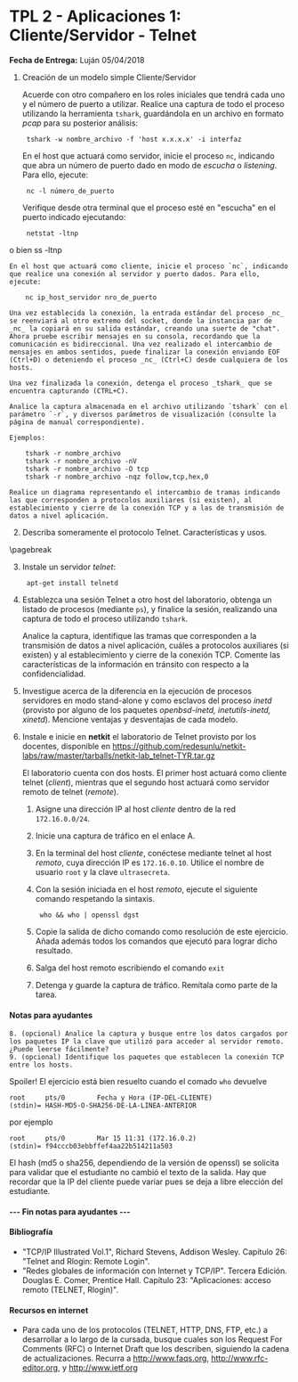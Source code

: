 TPL 2 - Aplicaciones 1: Cliente/Servidor - Telnet
=================================================

**Fecha de Entrega:** Luján 05/04/2018


1. Creación de un modelo simple Cliente/Servidor

    Acuerde con otro compañero en los roles iniciales que tendrá cada uno y el número de puerto a utilizar. Realice una captura de todo el proceso utilizando la herramienta `tshark`, guardándola en un archivo en formato _pcap_ para su posterior análisis:

        tshark -­w nombre_archivo -­f 'host x.x.x.x' -­i interfaz

    En el host que actuará como servidor, inicie el proceso `nc`, indicando que abra un número de puerto dado en modo de _escucha_ o _listening_. Para ello, ejecute:

        nc -­l número_de_puerto

    Verifique desde otra terminal que el proceso esté en "escucha" en el puerto indicado ejecutando:

        netstat -­ltnp
o bien
        ss -­ltnp

    En el host que actuará como cliente, inicie el proceso `nc`, indicando que realice una conexión al servidor y puerto dados. Para ello, ejecute:

        nc ip_host_servidor nro_de_puerto

    Una vez establecida la conexión, la entrada estándar del proceso _nc_ se reenviará al otro extremo del socket, donde la instancia par de _nc_ la copiará en su salida estándar, creando una suerte de "chat". Ahora pruebe escribir mensajes en su consola, recordando que la comunicación es bidireccional. Una vez realizado el intercambio de mensajes en ambos sentidos, puede finalizar la conexión enviando EOF (Ctrl+D) o deteniendo el proceso _nc_ (Ctrl+C) desde cualquiera de los hosts.

    Una vez finalizada la conexión, detenga el proceso _tshark_ que se encuentra capturando (CTRL+C).

    Analice la captura almacenada en el archivo utilizando `tshark` con el parámetro `-r`, y diversos parámetros de visualización (consulte la página de manual correspondiente).

    Ejemplos:

        tshark -­r nombre_archivo
        tshark -­r nombre_archivo ­-nV
        tshark -­r nombre_archivo ­-O tcp
        tshark -­r nombre_archivo -­nqz follow,tcp,hex,0

    Realice un diagrama representando el intercambio de tramas indicando las que corresponden a protocolos auxiliares (si existen), al establecimiento y cierre de la conexión TCP y a las de transmisión de datos a nivel aplicación.

2. Describa someramente el protocolo Telnet. Características y usos.

\pagebreak

3. Instale un servidor _telnet_:

        apt-get install telnetd

4. Establezca una sesión Telnet a otro host del laboratorio, obtenga un listado de procesos (mediante `ps`), y finalice la sesión, realizando una captura de todo el proceso utilizando `tshark`.

    Analice la captura, identifique las tramas que corresponden a la transmisión de datos a nivel aplicación, cuáles a protocolos auxiliares (si existen) y al establecimiento y cierre de la conexión TCP.  Comente las características de la información en tránsito con respecto a la confidencialidad.

5. Investigue acerca de la diferencia en la ejecución de procesos servidores en modo stand-alone y como esclavos del proceso _inetd_ (provisto por alguno de los paquetes _openbsd-inetd, inetutils-inetd, xinetd_). Mencione ventajas y desventajas de cada modelo.

6. Instale e inicie en **netkit** el laboratorio de Telnet provisto por los docentes, disponible en <https://github.com/redesunlu/netkit-labs/raw/master/tarballs/netkit-lab_telnet-TYR.tar.gz>

    El laboratorio cuenta con dos hosts. El primer host actuará como cliente telnet (_client_), mientras que el segundo host actuará como servidor remoto de telnet (_remote_).

    1. Asigne una dirección IP al host _cliente_ dentro de la red `172.16.0.0/24`.
    2. Inicie una captura de tráfico en el enlace A.
    3. En la terminal del host _cliente_, conéctese mediante telnet al host _remoto_, cuya dirección IP es `172.16.0.10`. Utilice el nombre de usuario `root` y la clave `ultrasecreta`.
    4. Con la sesión iniciada en el host _remoto_, ejecute el siguiente comando respetando la sintaxis.

            who && who | openssl dgst

    5. Copie la salida de dicho comando como resolución de este ejercicio.  
       Añada además todos los comandos que ejecutó para lograr dicho resultado.
    6. Salga del host remoto escribiendo el comando `exit`
    7. Detenga y guarde la captura de tráfico. Remítala como parte de la tarea.

#### Notas para ayudantes

    8. (opcional) Analice la captura y busque entre los datos cargados por los paquetes IP la clave que utilizó para acceder al servidor remoto. ¿Puede leerse fácilmente?
    9. (opcional) Identifique los paquetes que establecen la conexión TCP entre los hosts.
    
Spoiler! El ejercicio está bien resuelto cuando el comado `who` devuelve

    root     pts/0        Fecha y Hora (IP-DEL-CLIENTE)
    (stdin)= HASH-MD5-O-SHA256-DE-LA-LINEA-ANTERIOR

por ejemplo

    root     pts/0        Mar 15 11:31 (172.16.0.2)
    (stdin)= f94cccb03ebbffef4aa22b514211a503

El hash (md5 o sha256, dependiendo de la versión de openssl) se solicita para validar que el estudiante no cambió el texto de la salida. Hay que recordar que la IP del cliente puede variar pues se deja a libre elección del estudiante.

#### --- Fin notas para ayudantes ---


#### Bibliografía

* "TCP/IP Illustrated Vol.1", Richard Stevens, Addison Wesley.  Capítulo 26: "Telnet and Rlogin: Remote Login".
* "Redes globales de información con Internet y TCP/IP". Tercera Edición. Douglas E. Comer, Prentice Hall. Capítulo 23: "Aplicaciones: acceso remoto (TELNET, Rlogin)".

#### Recursos en internet

* Para cada uno de los protocolos (TELNET, HTTP, DNS, FTP, etc.) a desarrollar a lo largo de la cursada, busque
cuales son los Request For Comments (RFC) o Internet Draft que los describen, siguiendo la cadena de
actualizaciones. Recurra a <http://www.faqs.org>, <http://www.rfc-editor.org>, y <http://www.ietf.org>
